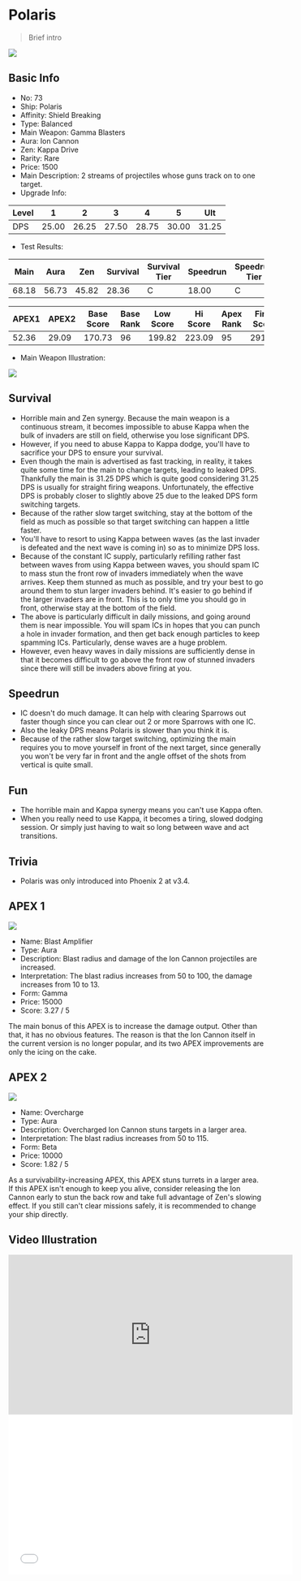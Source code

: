 # Polaris

> Brief intro

<img src="/ships/ship_73.png" style={{zoom:1}}/>

## Basic Info

- No: 73
- Ship: Polaris
- Affinity: Shield Breaking
- Type: Balanced
- Main Weapon: Gamma Blasters
- Aura: Ion Cannon
- Zen: Kappa Drive
- Rarity: Rare
- Price: 1500
- Main Description: 2 streams of projectiles whose guns track on to one target.
- Upgrade Info: 

| Level | 1 | 2 | 3 | 4 | 5 | Ult |
|--|--|--|--|--|--|--|
| DPS | 25.00 | 26.25 | 27.50 | 28.75 | 30.00 | 31.25 |

- Test Results: 

| Main | Aura | Zen | Survival | Survival Tier | Speedrun | Speedrun Tier | Fun | Fun Tier |
|--|--|--|--|--|--|--|--|--|
| 68.18 | 56.73 | 45.82 | 28.36 | C | 18.00 | C | 22.36 | C- |

| APEX1 | APEX2 | Base Score | Base Rank | Low Score | Hi Score | Apex Rank | Final Score | FinalRank |
|--|--|--|--|--|--|--|--|--|
| 52.36 | 29.09 | 170.73 | 96 | 199.82 | 223.09 | 95 | 291.82 | 95 |

- Main Weapon Illustration:

<img src="/illustration/main_73.gif" style={{zoom:1}}/>

## Survival

- Horrible main and Zen synergy. Because the main weapon is a continuous stream, it becomes impossible to abuse Kappa when the bulk of invaders are still on field, otherwise you lose significant DPS.
- However, if you need to abuse Kappa to Kappa dodge, you'll have to sacrifice your DPS to ensure your survival.
- Even though the main is advertised as fast tracking, in reality, it takes quite some time for the main to change targets, leading to leaked DPS. Thankfully the main is 31.25 DPS which is quite good considering 31.25 DPS is usually for straight firing weapons. Unfortunately, the effective DPS is probably closer to slightly above 25 due to the leaked DPS form switching targets.
- Because of the rather slow target switching, stay at the bottom of the field as much as possible so that target switching can happen a little faster.
- You'll have to resort to using Kappa between waves (as the last invader is defeated and the next wave is coming in) so as to minimize DPS loss.
- Because of the constant IC supply, particularly refilling rather fast between waves from using Kappa between waves, you should spam IC to mass stun the front row of invaders immediately when the wave arrives. Keep them stunned as much as possible, and try your best to go around them to stun larger invaders behind. It's easier to go behind if the larger invaders are in front. This is to only time you should go in front, otherwise stay at the bottom of the field.
- The above is particularly difficult in daily missions, and going around them is near impossible. You will spam ICs in hopes that you can punch a hole in invader formation, and then get back enough particles to keep spamming ICs. Particularly, dense waves are a huge problem.
- However, even heavy waves in daily missions are sufficiently dense in that it becomes difficult to go above the front row of stunned invaders since there will still be invaders above firing at you.

## Speedrun

- IC doesn't do much damage. It can help with clearing Sparrows out faster though since you can clear out 2 or more Sparrows with one IC.
- Also the leaky DPS means Polaris is slower than you think it is.
- Because of the rather slow target switching, optimizing the main requires you to move yourself in front of the next target, since generally you won't be very far in front and the angle offset of the shots from vertical is quite small.

## Fun

- The horrible main and Kappa synergy means you can't use Kappa often.
- When you really need to use Kappa, it becomes a tiring, slowed dodging session. Or simply just having to wait so long between wave and act transitions.

## Trivia

- Polaris was only introduced into Phoenix 2 at v3.4.

## APEX 1

<img src="/ships/ship_73_apex_1.png" style={{zoom:1}}/>

- Name: Blast Amplifier
- Type: Aura
- Description: Blast radius and damage of the Ion Cannon projectiles are increased.
- Interpretation: The blast radius increases from 50 to 100, the damage increases from 10 to 13.
- Form: Gamma
- Price: 15000
- Score: 3.27 / 5

The main bonus of this APEX is to increase the damage output. Other than that, it has no obvious features. The reason is that the Ion Cannon itself in the current version is no longer popular, and its two APEX improvements are only the icing on the cake.

## APEX 2

<img src="/ships/ship_73_apex_2.png" style={{zoom:1}}/>

- Name: Overcharge
- Type: Aura
- Description: Overcharged Ion Cannon stuns targets in a larger area.
- Interpretation: The blast radius increases from 50 to 115.
- Form: Beta
- Price: 10000
- Score: 1.82 / 5

As a survivability-increasing APEX, this APEX stuns turrets in a larger area. If this APEX isn't enough to keep you alive, consider releasing the Ion Cannon early to stun the back row and take full advantage of Zen's slowing effect. If you still can't clear missions safely, it is recommended to change your ship directly.

## Video Illustration

<iframe width="560" height="315" src="https://www.youtube.com/embed/E25DYnBLM8Y?si=wqa4P_uBuNEWcE78" title="YouTube video player" frameborder="0" allow="accelerometer; autoplay; clipboard-write; encrypted-media; gyroscope; picture-in-picture; web-share" referrerpolicy="strict-origin-when-cross-origin" allowfullscreen></iframe>

<br/>

<iframe width="560" height="315" src="//player.bilibili.com/player.html?aid=605480005&bvid=BV1k84y1C7ph&cid=899729408&p=1&autoplay=false" scrolling="no" border="0" frameborder="no" allow="accelerometer; autoplay; clipboard-write; encrypted-media; gyroscope; picture-in-picture; web-share" framespacing="0" allowfullscreen="true"> </iframe>